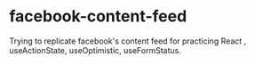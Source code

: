 # facebook-content-feed
Trying to replicate facebook's content feed for practicing React , useActionState, useOptimistic, useFormStatus. 
